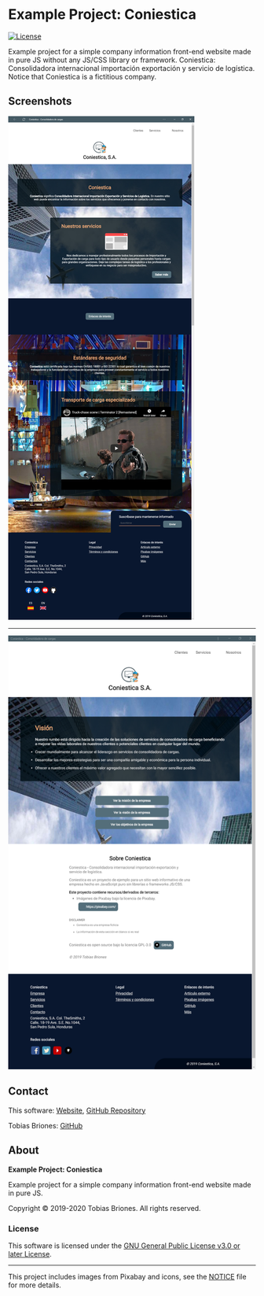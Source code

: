 # Example Project: Coniestica

[![License](https://img.shields.io/github/license/TobiasBriones/example.programming.web.coniestica)](https://github.com/TobiasBriones/example.programming.web.coniestica/blob/main/LICENSE)

Example project for a simple company information front-end website made in pure JS without any
JS/CSS library or framework. Coniestica: Consolidadora internacional importación exportación y
servicio de logística. Notice that Coniestica is a fictitious company.

## Screenshots

![Screenshot 1](https://raw.githubusercontent.com/TobiasBriones/images-nl/main/example-projects/example.programming.web.coniestica/screenshot-1.png)

---

![Screenshot 2](https://raw.githubusercontent.com/TobiasBriones/images-nl/main/example-projects/example.programming.web.coniestica/screenshot-2.png)

## Contact

This software: [Website](https://tobiasbriones.github.io/example.programming.web.coniestica), [GitHub Repository](https://github.com/TobiasBriones/example.programming.web.coniestica)

Tobias Briones: [GitHub](https://github.com/TobiasBriones)

## About

**Example Project: Coniestica**

Example project for a simple company information front-end website made in pure JS.

Copyright © 2019-2020 Tobias Briones. All rights reserved.

### License

This software is licensed under the [GNU General Public License v3.0 or later License](https://github.com/TobiasBriones/example.programming.web.coniestica/blob/main/LICENSE).

---

This project includes images from Pixabay and icons, see
the [NOTICE](https://github.com/TobiasBriones/example.programming.web.coniestica/blob/main/NOTICE)
file for more details.
